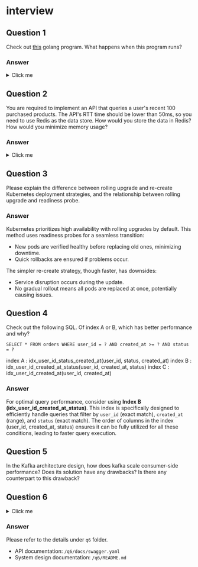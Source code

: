# interview


## Question 1
Check out [this](https://hackmd.io/wp_lbzWrSc-vJFEpUb4OrQ?view) golang program. What happens when this program runs?

### Answer
<details>
  <summary>Click me</summary>


The code fragment has two problems.
- Array Size Too Large
- Deadlock

You can refer to the [link](https://github.com/EyesHuang/interview/q1) for fix version.


<u>Array Size Too Large</u>
It has the following error because Go has a limit on symbol size, typically around 2GB. ([ref link](https://github.com/golang/go/issues/9862))

**Error**
```
Build Error: go build -o C:\Users\YongTeng\interview\q1\__debug_bin4284365681.exe -gcflags all=-N -l .
# q1
./main.go:33:16: main..stmp_0: symbol too large (800000000000 bytes > 2000000000 bytes)
./main.go:33:16: main..stmp_1: symbol too large (800000000000 bytes > 2000000000 bytes) (exit status 1)
```

Correct `for _ = range [10e10]uint64{}` to `for i := 0; i < 10e10; i++`.


<u>Deadlock</u>
After the correction, it has the following error due to deadlcok.

**Error**
```
fatal error: all goroutines are asleep - deadlock!

goroutine 1 [semacquire]:
sync.runtime_Semacquire(0xc00000a050?)
	C:/Program Files/Go/src/runtime/sema.go:62 +0x25
sync.(*WaitGroup).Wait(0xc00000a050)
	C:/Program Files/Go/src/sync/waitgroup.go:116 +0x8b
main.main()
	C:/Users/YongTeng/interview/bitorpo/interview/q1/main.go:45 +0x270
```

Add `if else` statement for consistent lock ordering.

**Origin**
```
func transfer(from *User, to *User, amount uint64) {
	from.Lock.Lock()
	to.Lock.Lock()
	defer from.Lock.Unlock()
	defer to.Lock.Unlock()

	if from.Balance >= amount {
		from.Balance -= amount
		to.Balance += amount
	}
}
```

**Correction**
```
func transfer(from *User, to *User, amount uint64) {
	if from.ID < to.ID {
		from.Lock.Lock()
		defer from.Lock.Unlock()
		to.Lock.Lock()
		defer to.Lock.Unlock()
	} else {
		to.Lock.Lock()
		defer to.Lock.Unlock()
		from.Lock.Lock()
		defer from.Lock.Unlock()
	}

	if from.Balance >= amount {
		from.Balance -= amount
		to.Balance += amount
	}
}
```
</details>

## Question 2
You are required to implement an API that queries a user's recent 100
purchased products. The API's RTT time should be lower than 50ms, so you need to use
Redis as the data store. How would you store the data in Redis? How would you minimize
memory usage?

### Answer
<details>
  <summary>Click me</summary>

Redis Lists are a better choice for storing user purchases due to their ordered nature and efficient operations. The necessary operations (push, trim, and range) are well-supported by Redis Lists.

A list in Redis can be treated as a queue, allowing us to easily add new purchases to the top of the list with `LPUSH` and retrieve the most recent 100 purchases with `LRANGE`. While trimming the list with `LTRIM` is not required to use `LRANGE`, it helps to keep memory usage efficient by maintaining the list at a manageable size.

```
# Data structure: purchases:<user_id> <product_id>

# Add a purchase
$ redis-cli LPUSH purchases:user_1234 product_5678

# Trim the list to the latest 100 purchases
$ redis-cli LTRIM purchases:user_1234 0 99

# Get the most recent 100 purchases
$ redis-cli LRANGE purchases:user_1234 0 99
```

</details>

## Question 3
Please explain the difference between rolling upgrade and re-create
Kubernetes deployment strategies, and the relationship between rolling upgrade and readiness probe.

### Answer
Kubernetes prioritizes high availability with rolling upgrades by default. This method uses readiness probes for a seamless transition:

- New pods are verified healthy before replacing old ones, minimizing downtime.
- Quick rollbacks are ensured if problems occur.

The simpler re-create strategy, though faster, has downsides:
- Service disruption occurs during the update.
- No gradual rollout means all pods are replaced at once, potentially causing issues.

## Question 4
Check out the following SQL. Of index A or B, which has better performance
and why?
```
SELECT * FROM orders WHERE user_id = ? AND created_at >= ? AND status = ?
```
index A : idx_user_id_status_created_at(user_id, status, created_at)
index B : idx_user_id_created_at_status(user_id, created_at, status)
index C : idx_user_id_created_at(user_id, created_at)

### Answer
For optimal query performance, consider using **Index B (idx_user_id_created_at_status)**.
This index is specifically designed to efficiently handle queries that filter by `user_id` (exact match), `created_at` (range), and `status` (exact match). The order of columns in the index (user_id, created_at, status) ensures it can be fully utilized for all these conditions, leading to faster query execution.

## Question 5
In the Kafka architecture design, how does kafka scale consumer-side
performance? Does its solution have any drawbacks? Is there any counterpart to this
drawback?


## Question 6
<details>
  <summary>Click me</summary>

Please follow the following requirements to implement an HTTP server and post
your GitHub repo link.
Design an HTTP server for the Tinder matching system. The HTTP server must support the
following three APIs:
1. AddSinglePersonAndMatch : Add a new user to the matching system and find any
possible matches for the new user.
2. RemoveSinglePerson : Remove a user from the matching system so that the user
cannot be matched anymore.
3. QuerySinglePeople : Find the most N possible matched single people, where N is a
request parameter.
Here is the matching rule:
- A single person has four input parameters: name, height, gender, and number of
wanted dates.
- Boys can only match girls who have lower height. Conversely, girls match boys who
are taller.
- Once the girl and boy match, they both use up one date. When their number of dates
becomes zero, they should be removed from the matching system.
Note : Please do not use other databases such as MySQL or Redis, just use in-memory
data structure which in application to store your data.
Other requirements :
- Unit test
- Docker image
- Structured project layout
- API documentation
- System design documentation that also explains the time complexity of your API
- You can list TBD tasks.

</details>

### Answer
Please refer to the details under `q6` folder.
- API documentation: `/q6/docs/swagger.yaml`
- System design documentation: `/q6/README.md`
